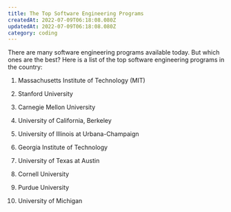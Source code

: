 ```yaml
---
title: The Top Software Engineering Programs
createdAt: 2022-07-09T06:18:08.080Z
updatedAt: 2022-07-09T06:18:08.080Z
category: coding
---
```


There are many software engineering programs available today. But which ones are the best? Here is a list of the top software engineering programs in the country:

1. Massachusetts Institute of Technology (MIT)

2. Stanford University

3. Carnegie Mellon University

4. University of California, Berkeley

5. University of Illinois at Urbana-Champaign

6. Georgia Institute of Technology

7. University of Texas at Austin

8. Cornell University

9. Purdue University

10. University of Michigan

